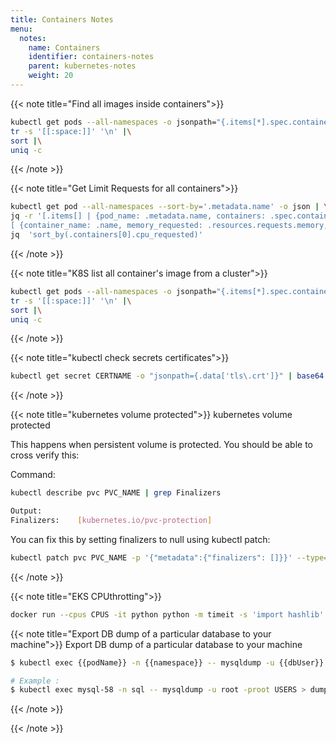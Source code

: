 ```yaml
---
title: Containers Notes
menu:
  notes:
    name: Containers
    identifier: containers-notes
    parent: kubernetes-notes
    weight: 20
---
```


{{< note title="Find all images inside containers">}}

```bash
kubectl get pods --all-namespaces -o jsonpath="{.items[*].spec.containers[*].image}" |\
tr -s '[[:space:]]' '\n' |\
sort |\
uniq -c
```

{{< /note >}}

{{< note title="Get Limit Requests for all containers">}}

```bash
kubectl get pod --all-namespaces --sort-by='.metadata.name' -o json | \
jq -r '[.items[] | {pod_name: .metadata.name, containers: .spec.containers[] | \
[ {container_name: .name, memory_requested: .resources.requests.memory, cpu_requested: .resources.requests.cpu} ] }]' | \
jq  'sort_by(.containers[0].cpu_requested)'
```

{{< /note >}}

{{< note title="K8S list all container's image from a cluster">}}

```bash
kubectl get pods --all-namespaces -o jsonpath="{.items[*].spec.containers[*].image}" |\
tr -s '[[:space:]]' '\n' |\
sort |\
uniq -c
```

{{< /note >}}

{{< note title="kubectl check secrets certificates">}}

```bash
kubectl get secret CERTNAME -o "jsonpath={.data['tls\.crt']}" | base64 -D | openssl x509 -enddate -noout
```

{{< /note >}}

{{< note title="kubernetes volume protected">}}
kubernetes volume protected

This happens when persistent volume is protected. You should be able to cross verify this:

Command:
```bash
kubectl describe pvc PVC_NAME | grep Finalizers

Output:
Finalizers:    [kubernetes.io/pvc-protection]
```

You can fix this by setting finalizers to null using kubectl patch:
```bash
kubectl patch pvc PVC_NAME -p '{"metadata":{"finalizers": []}}' --type=merge
```
{{< /note >}}

{{< note title="EKS CPUthrotting">}}
```bash
docker run --cpus CPUS -it python python -m timeit -s 'import hashlib' -n 10000 -v 'haslib.sha512().update(b"foo")'
```

{{< note title="Export DB dump of a particular database to your machine">}}
Export DB dump of a particular database to your machine

```bash
$ kubectl exec {{podName}} -n {{namespace}} -- mysqldump -u {{dbUser}} -p{{password}} {{DatabaseName}} > <scriptName>.sql

# Example :
$ kubectl exec mysql-58 -n sql -- mysqldump -u root -proot USERS > dump.sql
```

{{< /note >}}

{{< /note >}}